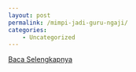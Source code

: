 ```yaml
---
layout: post
permalink: /mimpi-jadi-guru-ngaji/
categories:
    - Uncategorized
---
```


[Baca Selengkapnya](/01)